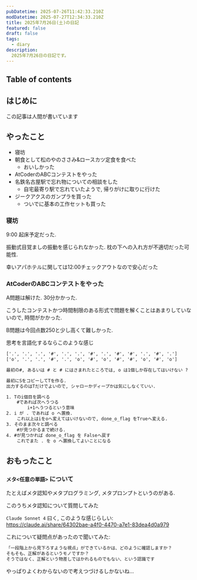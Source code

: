 ```yaml
---
pubDatetime: 2025-07-26T11:42:33.210Z
modDatetime: 2025-07-27T12:34:33.210Z
title: 2025年7月26日(土)の日記
featured: false
draft: false
tags:
  - diary
description:
  2025年7月26日の日記です。
---
```


## Table of contents

## はじめに

この記事は人間が書いています

## やったこと

- 寝坊
- 朝食として松のやのささみ&ロースカツ定食を食べた
    - おいしかった
- AtCoderのABCコンテストをやった
- 名鉄名古屋駅で忘れ物についての相談をした
    - 自宅最寄り駅で忘れていたようで, 帰りがけに取りに行けた
- ジークアクスのガンプラを買った
    - ついでに基本の工作セットも買った

### 寝坊

9:00 起床予定だった.

振動式目覚ましの振動を感じられなかった. 枕の下への入れ方が不適切だった可能性.

幸いアパホテルに関しては12:00チェックアウトなので安心だった

### AtCoderのABCコンテストをやった

A問題は解けた. 30分かかった.

こうしたコンテストかつ時間制限のある形式で問題を解くことはあまりしていないので, 時間がかかった.

B問題は今回点数250と少し高くて難しかった.

思考を言語化するならこのような感じ

```txt
['.', '.', '.', '#', '.', '.', '#', '.', '#', '#', '.', '#', '.']
['o', '.', '.', '#', '.', 'o', '#', 'o', '#', '#', 'o', '#', 'o']

最初の#, あるいは # と # にはさまれたところでは, o は1個しか存在してはいけない ?

最初にSをコピーしてTを作る.
出力するのはTだけでよいので, シャローかディープかは気にしなくていい.

1. Tのi個目を調べる
    #であれば次へうつる
        i+1へうつるという意味
2. i が . であれば o へ置換.
    これ以上はiをoへ変えてはいけないので, done_o_flag をTrueへ変える.
3. そのまま次々と調べる
    #が見つかるまで続ける.
4. #が見つかれば done_o_flag を Falseへ戻す
    これでまた . を o へ置換してよいことになる
```

## おもったこと

### `メタ<任意の単語>` について

たとえばメタ認知やメタプログラミング, メタプロンプトというのがある.

このうちメタ認知について質問してみた

`Claude Sonnet 4` 曰く, このような感じらしい: https://claude.ai/share/64302bae-a4f0-4470-a7e1-83dea4d0a979

これについて疑問点があったので聞いてみた:

```txt
「一段階上から見下ろすような視点」ができているかは、どのように確認しますか？
そもそも、正解があるというモノですか？
そうではなく、正解という物差しではかれるものでもない、という認識です
```

やっぱりよくわからないので考えつづけるしかないね…


